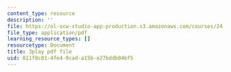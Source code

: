 ```yaml
---
content_type: resource
description: ''
file: https://ol-ocw-studio-app-production.s3.amazonaws.com/courses/24-908-creole-language-and-caribbean-identities-spring-2017/811f8c014fe49cada15be27bddb04bf5_MT3LjjdODHA.pdf
file_type: application/pdf
learning_resource_types: []
resourcetype: Document
title: 3play pdf file
uid: 811f8c01-4fe4-9cad-a15b-e27bddb04bf5
---
```

